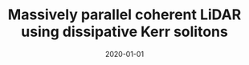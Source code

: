 ---
title: "Massively parallel coherent LiDAR using dissipative Kerr solitons"
collection: publications
category: conferences
permalink: /publication/2020-01-01-Massively-parallel-coherent-LiDAR-using-dissipative-Kerr-solitons
date: 2020-01-01
venue: 'In the proceedings of <i>14th Pacific Rim Conference on Lasers and Electro-Optics (CLEO PR 2020)</i>'
paperurl: 'http://dx.doi.org/10.1364/CLEOPR.2020.C10F\_2'
citation: ' Johann Riemensberger,  Anton Lukashchuk,  Maxim Karpov,  Erwan Lucas,  Wenle Weng,  Junqiu Liu,  Tobias Kippenberg, <strong> Massively parallel coherent LiDAR using dissipative Kerr solitons.</strong>  In the proceedings of <i>14th Pacific Rim Conference on Lasers and Electro-Optics (CLEO PR 2020)</i>, 2020.'
---